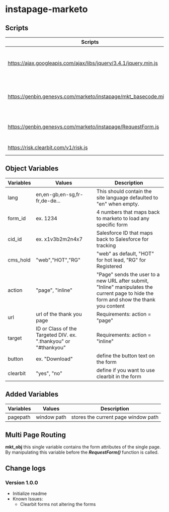 # instapage-marketo

## Scripts

| Scripts        | Description              |
| -------------- | ------------------------ |
| https://ajax.googleapis.com/ajax/libs/jquery/3.4.1/jquery.min.js | Added to initialize jQuery as Marketo needs this |
| https://genbin.genesys.com/marketo/instapage/mkt_basecode.min.js | Customized Base Marketo script for Genesys |
| https://genbin.genesys.com/marketo/instapage/RequestForm.js | Main form required for the request functions |
| https://risk.clearbit.com/v1/risk.js | Creabit Risk Script |

## Object Variables

| Variables        | Values           | Description              |
| ---------------- | ---------------- | ------------------------ |
| lang | en,en-gb,en-sg,fr-fr,de-de... | This should contain the site language defaulted to "en" when empty. |
| form_id | ex. 1234 | 4 numbers that maps back to marketo to load any specific form |
| cid_id | ex. x1v3b2m2n4x7 | Salesforce ID that maps back to Salesforce for tracking |
| cms_hold | "web","HOT","RG" | "web" as default, "HOT" for hot lead, "RG" for Registered |
| action | "page", "inline" | "Page" sends the user to a new URL after submit, "Inline" manipulates the current page to hide the form and show the thank you content |
| url | url of the thank you page | Requirements: action = "page" |
| target | ID or Class of the Targeted DIV. ex. ".thankyou" or "#thankyou" | Requirements: action = "inline" |
| button | ex. "Download" | define the button text on the form |
| clearbit | "yes", "no" | define if you want to use clearbit in the form |

## Added Variables

| Variables        | Values           | Description              |
| ---------------- | ---------------- | ------------------------ |
| pagepath | window path | stores the current page window path |


## Multi Page Routing

**mkt_obj** this single variable contains the form attributes of the single page. By manipulating this variable before the **_RequestForm()_** function is called.


## Change logs

### Version 1.0.0
* Initialize readme
* Known Issues:
    * Clearbit forms not altering the forms